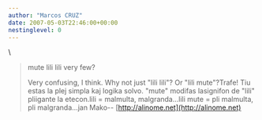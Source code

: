 ```yaml
---
author: "Marcos CRUZ"
date: 2007-05-03T22:46:00+00:00
nestinglevel: 0
---
```

\
> 
> 
> mute lili lili very few?
> 
> Very confusing, I think. Why not just "lili lili"?
> Or "lili mute"?Trafe! Tiu estas la plej simpla kaj logika solvo. "mute" modifas lasignifon de "lili" pliigante la etecon.lili = malmulta, malgranda...lili mute = pli malmulta, pli malgranda...jan Mako--
[http://alinome.net](http://alinome.net)